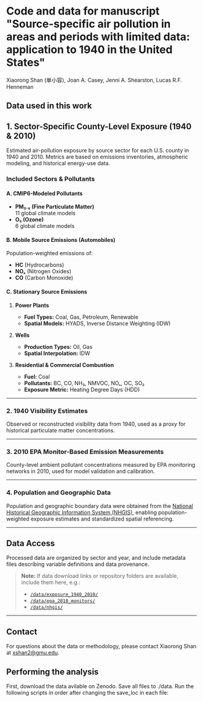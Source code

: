 # Code and data for manuscript "Source-specific air pollution in areas and periods with limited data: application to 1940 in the United States"

Xiaorong Shan (单小容), Joan A. Casey, Jenni A. Shearston, Lucas R.F. Henneman

## Data used in this work

## 1. Sector-Specific County-Level Exposure (1940 & 2010)

Estimated air-pollution exposure by source sector for each U.S. county in 1940 and 2010. Metrics are based on emissions inventories, atmospheric modeling, and historical energy-use data.

### Included Sectors & Pollutants

#### A. CMIP6-Modeled Pollutants
- **PM₂.₅ (Fine Particulate Matter)**  
  11 global climate models  
- **O₃ (Ozone)**  
  6 global climate models  

#### B. Mobile Source Emissions (Automobiles)
Population-weighted emissions of:
- **HC** (Hydrocarbons)  
- **NOₓ** (Nitrogen Oxides)  
- **CO** (Carbon Monoxide)  

#### C. Stationary Source Emissions

1. **Power Plants**  
   - **Fuel Types:** Coal, Gas, Petroleum, Renewable  
   - **Spatial Models:** HYADS, Inverse Distance Weighting (IDW)  

2. **Wells**  
   - **Production Types:** Oil, Gas  
   - **Spatial Interpolation:** IDW  

3. **Residential & Commercial Combustion**  
   - **Fuel:** Coal  
   - **Pollutants:** BC, CO, NH₃, NMVOC, NOₓ, OC, SO₂  
   - **Exposure Metric:** Heating Degree Days (HDD)  

---

### 2. 1940 Visibility Estimates

Observed or reconstructed visibility data from 1940, used as a proxy for historical particulate matter concentrations.

---

### 3. 2010 EPA Monitor-Based Emission Measurements

County-level ambient pollutant concentrations measured by EPA monitoring networks in 2010, used for model validation and calibration.

---

### 4. Population and Geographic Data

Population and geographic boundary data were obtained from the [National Historical Geographic Information System (NHGIS)](https://www.nhgis.org/), enabling population-weighted exposure estimates and standardized spatial referencing.

---

## Data Access

Processed data are organized by sector and year, and include metadata files describing variable definitions and data provenance.

> **Note:** If data download links or repository folders are available, include them here, e.g.:
>
> - [`/data/exposure_1940_2010/`](./data/exposure_1940_2010)
> - [`/data/epa_2010_monitors/`](./data/epa_2010_monitors)
> - [`/data/nhgis/`](./data/nhgis)

---

## Contact

For questions about the data or methodology, please contact Xiaorong Shan at xshan2@gmu.edu.

## Performing the analysis

First, download the data avilable on Zenodo. Save all files to ./data. Run the following scripts in order after changing the save_loc in each file:
